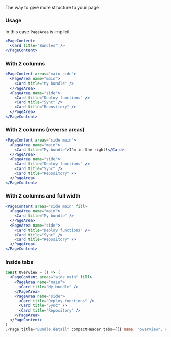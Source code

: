 The way to give more structure to your page

### Usage

In this case `PageArea` is implicit

```jsx
<PageContent>
  <Card title="Bundles" />
</PageContent>
```

### With 2 columns

```jsx
<PageContent areas="main side">
  <PageArea name="main">
    <Card title="My bundle" />
  </PageArea>
  <PageArea name="side">
    <Card title="Deploy functions" />
    <Card title="Sync" />
    <Card title="Repository" />
  </PageArea>
</PageContent>
```

### With 2 columns (reverse areas)

```jsx
<PageContent areas="side main">
  <PageArea name="main">
    <Card title="My bundle">I'm in the right!</Card>
  </PageArea>
  <PageArea name="side">
    <Card title="Deploy functions" />
    <Card title="Sync" />
    <Card title="Repository" />
  </PageArea>
</PageContent>
```

### With 2 columns and full width

```jsx
<PageContent areas="side main" fill>
  <PageArea name="main">
    <Card title="My bundle" />
  </PageArea>
  <PageArea name="side">
    <Card title="Deploy functions" />
    <Card title="Sync" />
    <Card title="Repository" />
  </PageArea>
</PageContent>
```

### Inside tabs

```jsx
const Overview = () => (
  <PageContent areas="side main" fill>
    <PageArea name="main">
      <Card title="My bundle" />
    </PageArea>
    <PageArea name="side">
      <Card title="Deploy functions" />
      <Card title="Sync" />
      <Card title="Repository" />
    </PageArea>
  </PageContent>
)
;<Page title="Bundle detail" compactHeader tabs={[{ name: "overview", children: <Overview /> }]} />
```
